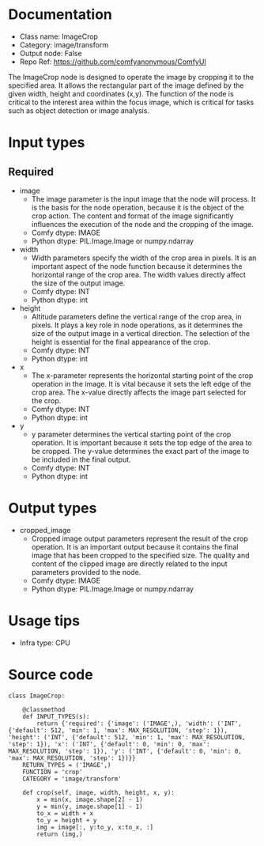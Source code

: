 # Documentation
- Class name: ImageCrop
- Category: image/transform
- Output node: False
- Repo Ref: https://github.com/comfyanonymous/ComfyUI

The ImageCrop node is designed to operate the image by cropping it to the specified area. It allows the rectangular part of the image defined by the given width, height and coordinates (x,y). The function of the node is critical to the interest area within the focus image, which is critical for tasks such as object detection or image analysis.

# Input types
## Required
- image
    - The image parameter is the input image that the node will process. It is the basis for the node operation, because it is the object of the crop action. The content and format of the image significantly influences the execution of the node and the cropping of the image.
    - Comfy dtype: IMAGE
    - Python dtype: PIL.Image.Image or numpy.ndarray
- width
    - Width parameters specify the width of the crop area in pixels. It is an important aspect of the node function because it determines the horizontal range of the crop area. The width values directly affect the size of the output image.
    - Comfy dtype: INT
    - Python dtype: int
- height
    - Altitude parameters define the vertical range of the crop area, in pixels. It plays a key role in node operations, as it determines the size of the output image in a vertical direction. The selection of the height is essential for the final appearance of the crop.
    - Comfy dtype: INT
    - Python dtype: int
- x
    - The x-parameter represents the horizontal starting point of the crop operation in the image. It is vital because it sets the left edge of the crop area. The x-value directly affects the image part selected for the crop.
    - Comfy dtype: INT
    - Python dtype: int
- y
    - y parameter determines the vertical starting point of the crop operation. It is important because it sets the top edge of the area to be cropped. The y-value determines the exact part of the image to be included in the final output.
    - Comfy dtype: INT
    - Python dtype: int

# Output types
- cropped_image
    - Cropped image output parameters represent the result of the crop operation. It is an important output because it contains the final image that has been cropped to the specified size. The quality and content of the clipped image are directly related to the input parameters provided to the node.
    - Comfy dtype: IMAGE
    - Python dtype: PIL.Image.Image or numpy.ndarray

# Usage tips
- Infra type: CPU

# Source code
```
class ImageCrop:

    @classmethod
    def INPUT_TYPES(s):
        return {'required': {'image': ('IMAGE',), 'width': ('INT', {'default': 512, 'min': 1, 'max': MAX_RESOLUTION, 'step': 1}), 'height': ('INT', {'default': 512, 'min': 1, 'max': MAX_RESOLUTION, 'step': 1}), 'x': ('INT', {'default': 0, 'min': 0, 'max': MAX_RESOLUTION, 'step': 1}), 'y': ('INT', {'default': 0, 'min': 0, 'max': MAX_RESOLUTION, 'step': 1})}}
    RETURN_TYPES = ('IMAGE',)
    FUNCTION = 'crop'
    CATEGORY = 'image/transform'

    def crop(self, image, width, height, x, y):
        x = min(x, image.shape[2] - 1)
        y = min(y, image.shape[1] - 1)
        to_x = width + x
        to_y = height + y
        img = image[:, y:to_y, x:to_x, :]
        return (img,)
```